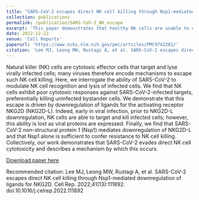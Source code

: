 ```yaml
---
title: "SARS-CoV-2 escapes direct NK cell killing through Nsp1-mediated downregulation of ligands for NKG2D"
collection: publications
permalink: /publication/SARS-CoV-2_NK_escape
excerpt: 'This paper demonstrates that healthy NK cells are unable to efficiently lyse SARS-CoV-2-infected cells, likely due to their loss of the ligands for the activating receptor NKG2D. These effects are mediated by the viral protein Nsp1.'
date: 2022-12-22
venue: 'Cell Reports'
paperurl: 'https://www.ncbi.nlm.nih.gov/pmc/articles/PMC9742201/'
citation: 'Lee MJ, Leong MW, Rustagi A, et al. SARS-CoV-2 escapes direct NK cell killing through Nsp1-mediated downregulation of ligands for NKG2D. Cell Rep. 2022;41(13):111892. doi:10.1016/j.celrep.2022.111892'
---
```

Natural killer (NK) cells are cytotoxic effector cells that target and lyse virally infected cells; many viruses therefore encode mechanisms to escape such NK cell killing. Here, we interrogate the ability of SARS-CoV-2 to modulate NK cell recognition and lysis of infected cells. We find that NK cells exhibit poor cytotoxic responses against SARS-CoV-2-infected targets, preferentially killing uninfected bystander cells. We demonstrate that this escape is driven by downregulation of ligands for the activating receptor NKG2D (NKG2D-L). Indeed, early in viral infection, prior to NKG2D-L downregulation, NK cells are able to target and kill infected cells; however, this ability is lost as viral proteins are expressed. Finally, we find that SARS-CoV-2 non-structural protein 1 (Nsp1) mediates downregulation of NKG2D-L and that Nsp1 alone is sufficient to confer resistance to NK cell killing. Collectively, our work demonstrates that SARS-CoV-2 evades direct NK cell cytotoxicity and describes a mechanism by which this occurs.

[Download paper here](http://mjanelee.github.io/files/SARS-CoV-2_NK_escape.pdf)

Recommended citation: Lee MJ, Leong MW, Rustagi A, et al. SARS-CoV-2 escapes direct NK cell killing through Nsp1-mediated downregulation of ligands for NKG2D. Cell Rep. 2022;41(13):111892. doi:10.1016/j.celrep.2022.111892
